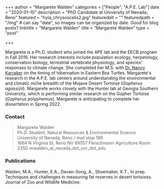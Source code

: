 +++
author = "Margarete Walden"
categories = ["People", "A.P.E. Lab"]
date = "2020-01-10"
description = "PhD Candidate at University of Nevada, Reno"
featured = "hyla_chrysoscelis2.jpg"
featuredalt = ""
featuredpath = "/img"  # can say "date", so images can be organized by date. Good for blog posts?
linktitle = "Margarete Walden"
title = "Margarete Walden"
type = "post"

+++

Margarete is a Ph.D. student who joined the APE lab and the EECB program in Fall 2016. Her research interests include population ecology, herpetology, conservation biology, terrestrial vertebrate physiology, and species' responses to climate change. She completed her M.S. with [Dr. Nancy Karraker](http://karraker.weebly.com/) on the timing of hibernation in Eastern Box Turtles. Margarete's research in the A.P.E. lab centers around understanding the environmental and climatic niche breadth of the Mojave Desert Tortoise (*Gopherus agassizii*). Margarete works closely with the Hunter lab at Georgia Southern University, which is performing similar research on the Gopher Tortoise (*Gopherus polyphemus*). Margarete is anticipating to complete her dissertation in Spring 2022.  

### Contact

> Margarete Walden  
> Ph.D. Student, Natural Resources & Environmental Science  
> University of Nevada, Reno / mail stop 186  
> 1664 N Virginia St, Reno NV 89557
> Fleischmann Agriculture Room 235D
> mwalden_at_nevada_dot_unr_dot_edu  

### Publications

Walden, M.A., Hunter, E.A., Devan-Song, A., Shoemaker, K.T., In prep. Techniques and challenges in measuring fat reserves in desert tortoises. Journal of Zoo and Wildlife Medicine.
